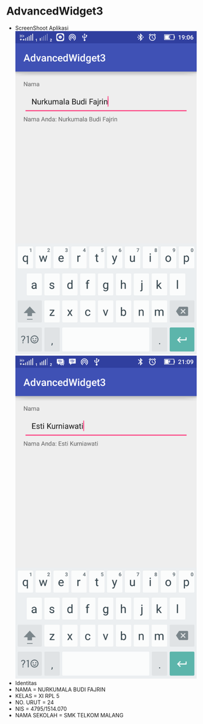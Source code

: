 # AdvancedWidget3
* ScreenShoot Aplikasi
![Screenshot_2016-10-08-19-06-31.png](https://github.com/nurkumalabudif/AdvancedWidget3/blob/master/Screenshot_2016-10-08-19-06-31.png)
![Screenshot_2016-10-09-21-09-21.png](https://github.com/nurkumalabudif/AdvancedWidget3/blob/master/Screenshot_2016-10-09-21-09-21.png)
* Identitas
* NAMA = NURKUMALA BUDI FAJRIN
* KELAS = XI RPL 5
* NO. URUT = 24
* NIS = 4795/1514.070
* NAMA SEKOLAH = SMK TELKOM MALANG
